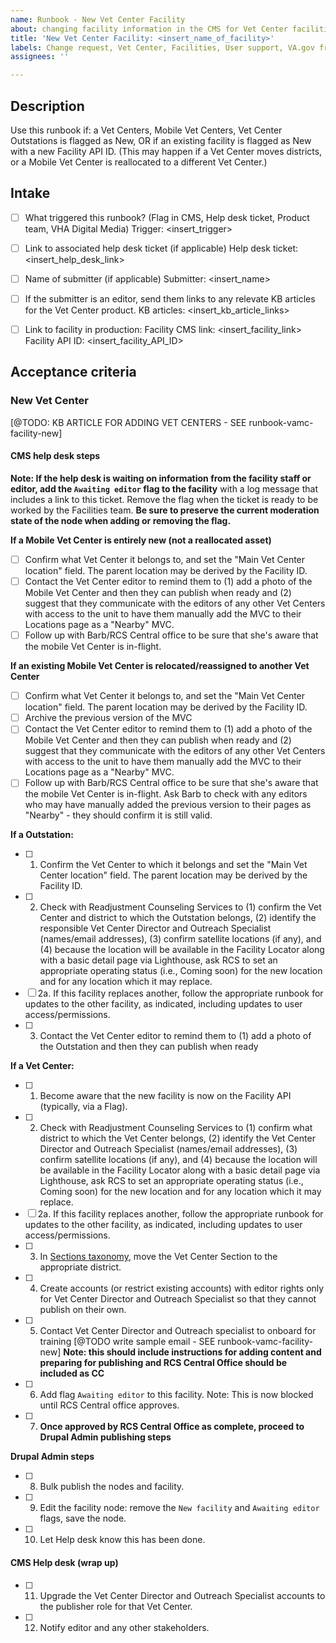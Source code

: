 ```yaml
---
name: Runbook - New Vet Center Facility
about: changing facility information in the CMS for Vet Center facilities
title: 'New Vet Center Facility: <insert_name_of_facility>'
labels: Change request, Vet Center, Facilities, User support, VA.gov frontend, Drupal engineering
assignees: ''

---
```


## Description
Use this runbook if: a Vet Centers, Mobile Vet Centers, Vet Center Outstations is flagged as New, OR if an existing facility is flagged as New with a new Facility API ID. (This may happen  if a Vet Center moves districts, or a Mobile Vet Center is reallocated to a different Vet Center.)

## Intake
- [ ] What triggered this runbook? (Flag in CMS, Help desk ticket, Product team, VHA Digital Media)
Trigger: <insert_trigger>

- [ ] Link to associated help desk ticket (if applicable)
Help desk ticket: <insert_help_desk_link>

- [ ] Name of submitter (if applicable)
Submitter: <insert_name>

- [ ] If the submitter is an editor, send them links to any relevate KB articles for the Vet Center product.
KB articles: <insert_kb_article_links>

- [ ] Link to facility in production:
Facility CMS link: <insert_facility_link>
Facility API ID: <insert_facility_API_ID>

## Acceptance criteria

### New Vet Center
[@TODO: KB ARTICLE FOR ADDING VET CENTERS - SEE runbook-vamc-facility-new]

#### CMS help desk steps
**Note: If the help desk is waiting on information from the facility staff or editor, add the `Awaiting editor` flag to the facility** with a log message that includes a link to this ticket. Remove the flag when the ticket is ready to be worked by the Facilities team. **Be sure to preserve the current moderation state of the node when adding or removing the flag.**

**If a Mobile Vet Center is entirely new (not a reallocated asset)** 
- [ ] Confirm what Vet Center it belongs to, and set the "Main Vet Center location" field. The parent location may be derived by the Facility ID.
- [ ] Contact the Vet Center editor to remind them to (1) add a photo of the Mobile Vet Center and then they can publish when ready and (2) suggest that they communicate with the editors of any other Vet Centers with access to the unit to have them manually add the MVC to their Locations page as a "Nearby" MVC. 
- [ ] Follow up with Barb/RCS Central office to be sure that she's aware that the mobile Vet Center is in-flight.

**If an existing Mobile Vet Center is relocated/reassigned to another Vet Center**
- [ ] Confirm what Vet Center it belongs to, and set the "Main Vet Center location" field. The parent location may be derived by the Facility ID.
- [ ] Archive the previous version of the MVC
- [ ] Contact the Vet Center editor to remind them to (1) add a photo of the Mobile Vet Center and then they can publish when ready and (2) suggest that they communicate with the editors of any other Vet Centers with access to the unit to have them manually add the MVC to their Locations page as a "Nearby" MVC. 
- [ ] Follow up with Barb/RCS Central office to be sure that she's aware that the mobile Vet Center is in-flight. Ask Barb to check with any editors who may have manually added the previous version to their pages as "Nearby" - they should confirm it is still valid. 

**If a Outstation:**
- [ ] 1. Confirm the Vet Center to which it belongs and set the "Main Vet Center location" field. The parent location may be derived by the Facility ID.
- [ ] 2. Check with Readjustment Counseling Services to (1) confirm the Vet Center and district to which the Outstation belongs, (2) identify the responsible Vet Center Director and Outreach Specialist (names/email addresses), (3) confirm satellite locations (if any), and (4) because the location will be available in the Facility Locator along with a basic detail page via Lighthouse, ask RCS to set an appropriate operating status (i.e., Coming soon) for the new location and for any location which it may replace.
- [ ] 2a. If this facility replaces another, follow the appropriate runbook for updates to the other facility, as indicated, including updates to user access/permissions.
- [ ] 3. Contact the Vet Center editor to remind them to (1) add a photo of the Outstation and then they can publish when ready

**If a Vet Center:**
- [ ] 1. Become aware that the new facility is now on the Facility API (typically, via a Flag).
- [ ] 2. Check with Readjustment Counseling Services to (1) confirm what district to which the Vet Center belongs, (2) identify the Vet Center Director and Outreach Specialist (names/email addresses), (3) confirm satellite locations (if any), and (4) because the location will be available in the Facility Locator along with a basic detail page via Lighthouse, ask RCS to set an appropriate operating status (i.e., Coming soon) for the new location and for any location which it may replace.
- [ ] 2a. If this facility replaces another, follow the appropriate runbook for updates to the other facility, as indicated, including updates to user access/permissions. 
- [ ] 3. In [Sections taxonomy](https://prod.cms.va.gov/admin/structure/taxonomy/manage/administration/overview), move the Vet Center Section to the appropriate district.
- [ ] 4. Create accounts (or restrict existing accounts) with editor rights only for Vet Center Director and Outreach Specialist so that they cannot publish on their own.
- [ ] 5. Contact Vet Center Director and Outreach specialist to onboard for training [@TODO write sample email - SEE runbook-vamc-facility-new] **Note: this should include instructions for adding content and preparing for publishing and RCS Central Office should be included as CC**
- [ ] 6. Add flag `Awaiting editor` to this facility. Note: This is now blocked until RCS Central office approves.
- [ ] 7. **Once approved by RCS Central Office as complete, proceed to Drupal Admin publishing steps**


**Drupal Admin steps**
- [ ] 8. Bulk publish the nodes and facility.
- [ ] 9. Edit the facility node: remove the `New facility` and `Awaiting editor` flags, save the node.
- [ ] 10. Let Help desk know this has been done.

#### CMS Help desk (wrap up)
- [ ] 11. Upgrade the Vet Center Director and Outreach Specialist accounts to the publisher role for that Vet Center.
- [ ] 12. Notify editor and any other stakeholders.
